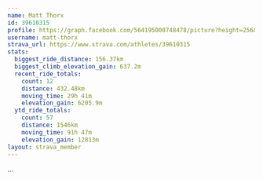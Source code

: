 ```yaml
---
name: Matt Thorx
id: 39610315
profile: https://graph.facebook.com/564195000748478/picture?height=256&width=256
username: matt-thorx
strava_url: https://www.strava.com/athletes/39610315
stats:
  biggest_ride_distance: 156.37km
  biggest_climb_elevation_gain: 637.2m
  recent_ride_totals:
    count: 12
    distance: 432.48km
    moving_time: 29h 41m
    elevation_gain: 6205.9m
  ytd_ride_totals:
    count: 57
    distance: 1546km
    moving_time: 91h 47m
    elevation_gain: 12813m
layout: strava_member
--- 
```

...
